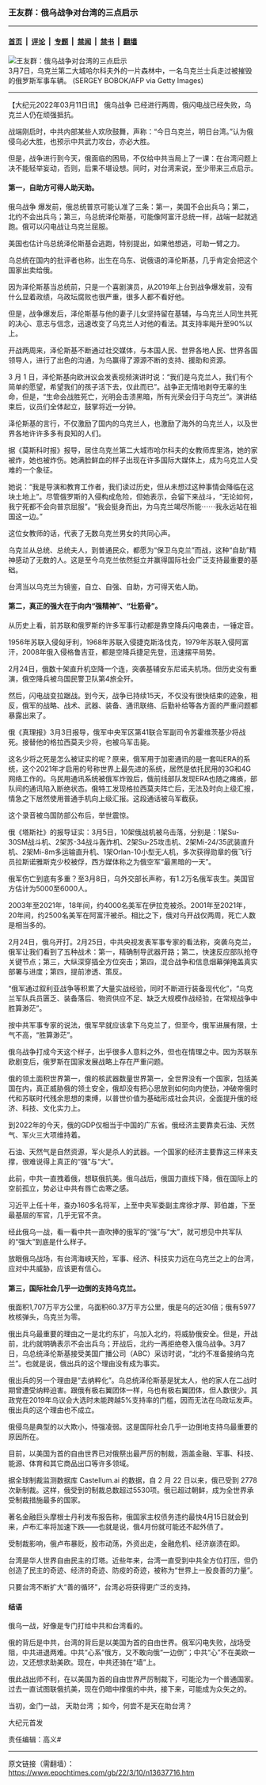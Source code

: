 ### 王友群：俄乌战争对台湾的三点启示

---

#### [首页](../../../..?n13637716) &nbsp;|&nbsp; [评论](../../../../../epoch-comment?n13637716) &nbsp;|&nbsp; [专题](../../../../../epoch-special?n13637716) &nbsp;|&nbsp; [禁闻](../../../../../epoch-news?n13637716) &nbsp;|&nbsp; [禁书](../../../../../books?n13637716) &nbsp;|&nbsp; [翻墙](https://github.com/gfw-breaker/nogfw/blob/master/README.md?n13637716)


<div><img alt="王友群：俄乌战争对台湾的三点启示" class="attachment-djy_600_400 size-djy_600_400 wp-post-image" src="https://i.epochtimes.com/assets/uploads/2022/03/id13637720-GettyImages-1239019961-600x400.jpeg"/>
<div class="caption">
 3月7日，乌克兰第二大城哈尔科夫外的一片森林中，一名乌克兰士兵走过被摧毁的俄罗斯军事车辆。 (SERGEY BOBOK/AFP via Getty Images)
</div></div><hr/><div class="post_content" id="artbody" itemprop="articleBody">
 <!-- article content begin -->
 <p>
  【大纪元2022年03月11日讯】
  <ok href="https://www.epochtimes.com/gb/tag/%E4%BF%84%E4%B9%8C%E6%88%98%E4%BA%89.html">
   俄乌战争
  </ok>
  已经进行两周，俄闪电战已经失败，乌克兰人仍在顽强抵抗。
 </p>
 <p>
  战端刚启时，中共内部某些人欢欣鼓舞，声称：“今日乌克兰，明日台湾。”认为俄侵乌必大胜，也预示中共武力攻台，亦必大胜。
 </p>
 <p>
  但是，战争进行到今天，俄面临的困局，不仅给中共当局上了一课：在台湾问题上决不能轻举妄动，否则，后果不堪设想。同时，对台湾来说，至少带来三点启示。
 </p>
 <h4>
  第一，自助方可得人助天助。
 </h4>
 <p>
  <ok href="https://www.epochtimes.com/gb/tag/%E4%BF%84%E4%B9%8C%E6%88%98%E4%BA%89.html">
   俄乌战争
  </ok>
  爆发前，俄总统普京可能认准了三条：第一，美国不会出兵乌；第二，北约不会出兵乌；第三，乌总统泽伦斯基，可能像阿富汗总统一样，战端一起就逃跑。俄可以闪电战让乌克兰屈服。
 </p>
 <p>
  美国也估计乌总统泽伦斯基会逃跑，特别提出，如果他想逃，可助一臂之力。
 </p>
 <p>
  乌总统在国内的批评者也称，出生在乌东、说俄语的泽伦斯基，几乎肯定会把这个国家出卖给俄。
 </p>
 <p>
  因为泽伦斯基当总统前，只是一个喜剧演员，从2019年上台到战争爆发前，没有什么显着政绩，乌政坛腐败也很严重，很多人都不看好他。
 </p>
 <p>
  但是，战争爆发后，泽伦斯基与他的妻子儿女坚持留在基辅，与乌克兰人同生共死的决心、意志与信念，迅速改变了乌克兰人对他的看法。其支持率飚升至90%以上。
 </p>
 <p>
  开战两周来，泽伦斯基不断通过社交媒体，与本国人民、世界各地人民、世界各国领导人，进行了出色的沟通，为乌赢得了源源不断的支持、援助和资源。
 </p>
 <p>
  3 月 1 日，泽伦斯基向欧洲议会发表视频演讲时说：“我们是乌克兰人，我们有个简单的愿望，希望我们的孩子活下去，仅此而已”。战争正无情地剥夺无辜的生命，但是，“生命会战胜死亡，光明会击溃黑暗，所有光荣会归于乌克兰”。演讲结束后，议员们全体起立，鼓掌将近一分钟。
 </p>
 <p>
  泽伦斯基的言行，不仅激励了国内的乌克兰人，也激励了海外的乌克兰人，以及世界各地许许多多有良知的人们。
 </p>
 <p>
  据《莫斯科时报》报导，居住乌克兰第二大城市哈尔科夫的女教师库里洛，她的家被炸，她也被炸伤。她满脸鲜血的样子出现在许多国际大媒体上，成为乌克兰人受难的一个象征。
 </p>
 <p>
  她说：“我是导演和教育工作者，我们读过历史，但从未想过这种事情会降临在这块土地上”。尽管俄罗斯的入侵构成危险，但她表示，会留下来战斗，“无论如何，我宁死都不会向普京屈服”。“我会挺身而出，为乌克兰竭尽所能⋯⋯我永远站在祖国这一边。”
 </p>
 <p>
  这位女教师的话，代表了无数乌克兰男女的共同心声。
 </p>
 <p>
  乌克兰从总统、总统夫人，到普通民众，都愿为“保卫乌克兰”而战，这种“自助”精神感动了无数的人。这是至今乌克兰依然挺立并赢得国际社会广泛支持最重要的基础。
 </p>
 <p>
  台湾当以乌克兰为镜鉴，自立、自强、自助，方可得天佑人助。
 </p>
 <h4>
  第二，真正的强大在于向内“强精神”、“壮筋骨”。
 </h4>
 <p>
  从历史上看，前苏联和俄罗斯的许多军事行动都是靠空降兵闪电袭击，一锤定音。
 </p>
 <p>
  1956年苏联入侵匈牙利，1968年苏联入侵捷克斯洛伐克，1979年苏联入侵阿富汗，2008年俄入侵格鲁吉亚，都是空降兵捷足先登，迅速摆平局势。
 </p>
 <p>
  2月24日，俄数十架直升机空降一个连，突袭基辅安东尼诺夫机场。但历史没有重演，俄空降兵被乌国民警卫队第4旅全歼。
 </p>
 <p>
  然后，闪电战变拉踞战。到今天，战争已持续15天，不仅没有很快结束的迹象，相反，俄军的战略、战术、武器、装备、通讯联络、后勤补给等各方面的严重问题都暴露出来了。
 </p>
 <p>
  俄《真理报》3月3日报导，俄军中央军区第41联合军副司令苏霍维茨基少将战死。接替他的格拉西莫夫少将，也被乌军击毙。
 </p>
 <p>
  这名少将之死是怎么被证实的呢？原来，俄军用于加密通讯的是一套叫ERA的系统，这个2021年才启用的号称世界上最先进的系统，居然是依托民用的3G和4G网络工作的。乌民用通讯系统被俄军炸毁后，俄前线部队发现ERA也随之瘫痪，部队间的通讯陷入断绝状态。俄特工发现格拉西莫夫阵亡后，无法及时向上级汇报，情急之下居然使用普通手机向上级汇报。这段通话被乌军截获。
 </p>
 <p>
  这个录音被乌国防部公布后，举世震惊。
 </p>
 <p>
  俄《塔斯社》的报导证实：3月5日，10架俄战机被乌击落，分别是：1架Su-30SM战斗机、2架苏-34战斗轰炸机、2架Su-25攻击机、2架Mi-24/35武装直升机、2架Mi-8m多运输直升机、1架Orlan-10小型无人机，多次获得勋章的俄飞行员拉斯诺雅斯克少校被俘，西方媒体称之为俄空军“最黑暗的一天”。
 </p>
 <p>
  俄军伤亡到底有多重？至3月8日，乌外交部长声称，有1.2万名俄军丧生。美国官方估计为5000至6000人。
 </p>
 <p>
  2003年至2021年，18年间，约4000名美军在伊拉克被杀。2001年至2021年，20年间，约2500名美军在阿富汗被杀。相比之下，俄对乌开战仅两周，死亡人数是相当多的。
 </p>
 <p>
  2月24日，俄乌开打。2月25日，中共央视发表军事专家的看法称，突袭乌克兰，俄军让我们看到了五种战术：第一，精确制导武器开路；第二，快速反应部队抢夺关键节点；第三，大纵深穿插全方位突击；第四，混合战争和信息烟幕弹掩盖真实部署与进度；第四，提前渗透、策反。
 </p>
 <p>
  “俄军通过叙利亚战争等积累了大量实战经验，同时不断进行装备现代化”，“乌克兰军队兵员匮乏、装备落后、物资供应不足、缺乏大规模作战经验，在常规战争中胜算渺茫”。
 </p>
 <p>
  按中共军事专家的说法，俄军早就应该拿下乌克兰了，但至今，俄军进展有限，士气不高，“胜算渺茫”。
 </p>
 <p>
  俄乌战争打成今天这个样子，出乎很多人意料之外，但也在情理之中。因为苏联东欧剧变后，俄罗斯在国家发展战略上存在严重问题。
 </p>
 <p>
  俄的领土面积世界第一，俄的核武器数量世界第一，全世界没有一个国家，包括美国在内，真正威胁俄的领土安全，俄却没有把心思放到如何向内使劲，冲破帝俄时代和苏联时代残余思想的束缚，以普世价值为基础形成社会共识，全面提升俄的经济、科技、文化实力上。
 </p>
 <p>
  到2022年的今天，俄的GDP仅相当于中国的广东省。俄经济主要靠卖石油、天然气、军火三大项维持着。
 </p>
 <p>
  石油、天然气是自然资源，军火是杀人的武器。一个国家的经济主要靠这三样来支撑，很难说得上真正的“强”与“大”。
 </p>
 <p>
  此前，中共一直拽着俄，想联俄抗美。俄乌战后，俄国力直线下降，俄在国际上的空前孤立，势必让中共有唇亡齿寒之感。
 </p>
 <p>
  习近平上任十年，查办160多名将军，上至中央军委副主席徐才厚、郭伯雄，下至最基层的军官，几乎无官不贪。
 </p>
 <p>
  经此俄乌一战，看一看中共一直吹捧的俄军的“强”与“大”，就可想见中共军队的“强大”到底是什么样子。
 </p>
 <p>
  放眼俄乌战场，有台湾海峡天险，军事、经济、科技实力远在乌克兰之上的台湾，应对中共威胁，应该更有信心。
 </p>
 <h4>
  第三，国际社会几乎一边倒的支持乌克兰。
 </h4>
 <p>
  俄面积1,707万平方公里，乌面积60.37万平方公里，俄是乌的近30倍；俄有5977枚核弹头，乌克兰为零。
 </p>
 <p>
  俄出兵乌最重要的理由之一是北约东扩，乌加入北约，将威胁俄安全。但是，开战前，北约就明确表示不会出兵乌；开战后，北约一再拒绝卷入俄乌战争。3月7日，乌总统泽伦斯基接受美国广播公司（ABC）采访时说，“北约不准备接纳乌克兰”。也就是说，俄出兵的这个理由没有成为事实。
 </p>
 <p>
  俄出兵的另一个理由是“去纳粹化”。乌总统泽伦斯基是犹太人，他的家人在二战时期曾遭受纳粹迫害。跟俄有极右翼团体一样，乌也有极右翼团体，但人数很少。其政党在2019年乌议会大选时未能跨越5%支持率的门槛，因而无法在乌政坛发声。俄出兵的这个理由也不成立。
 </p>
 <p>
  俄侵乌是典型的以大欺小，恃强凌弱。这是国际社会几乎一边倒地支持乌最重要的原因所在。
 </p>
 <p>
  目前，以美国为首的自由世界已对俄祭出最严厉的制裁，涵盖金融、军事、科技、能源、体育和其它商品出口等许多领域。
 </p>
 <p>
  据全球制裁监测数据库 Castellum.ai 的数据，自 2 月 22 日以来，俄已受到 2778 次新制裁。这样，俄受到的制裁总数超过5530项。俄已超过朝鲜，成为全世界承受制裁措施最多的国家。
 </p>
 <p>
  著名金融巨头摩根士丹利发布报告称，俄国家主权债务违约最快4月15日就会到来，卢布汇率将加速下跌——也就是说，俄4月份就可能还不起外债了。
 </p>
 <p>
  受制裁影响，俄卢布暴贬，股市动荡，外资出走，金融危机、经济崩溃在即。
 </p>
 <p>
  台湾是华人世界自由民主的灯塔。近些年来，台湾一直受到中共全方位打压，但仍创造了民主的奇迹、经济的奇迹、防疫的奇迹，被称为“世界上一股良善的力量”。
 </p>
 <p>
  只要台湾不断扩大“善的循环”，台湾必将获得更广泛的支持。
 </p>
 <h4>
  结语
 </h4>
 <p>
  俄乌一战，好像是专门打给中共和台湾看的。
 </p>
 <p>
  俄的背后是中共，台湾的背后是以美国为首的自由世界。俄军闪电失败，战场受阻，中共进退两难。中共“心系”俄方，又不敢向俄“一边倒”；中共“心”不在美欧一边，又还想求助美欧。现在，中共还骑在“墙”上。
 </p>
 <p>
  俄此战出师不利，在以美国为首的自由世界严厉制裁下，可能沦为一个普通国家。过去一直试图联俄抗美，现在仍暗中撑俄的中共，接下来，可能成为众矢之的。
 </p>
 <p>
  当初，金门一战，
  <ok href="https://www.epochtimes.com/gb/tag/%E5%A4%A9%E5%8A%A9%E5%8F%B0%E6%B9%BE.html">
   天助台湾
  </ok>
  ；如今，何尝不是天在助台湾？
 </p>
 <p>
  大纪元首发
 </p>
 <p>
  责任编辑：高义#
 </p>
 <!-- article content end -->
 <div id="below_article_ad">
 </div>
</div>


---

原文链接（需翻墙）：https://www.epochtimes.com/gb/22/3/10/n13637716.htm